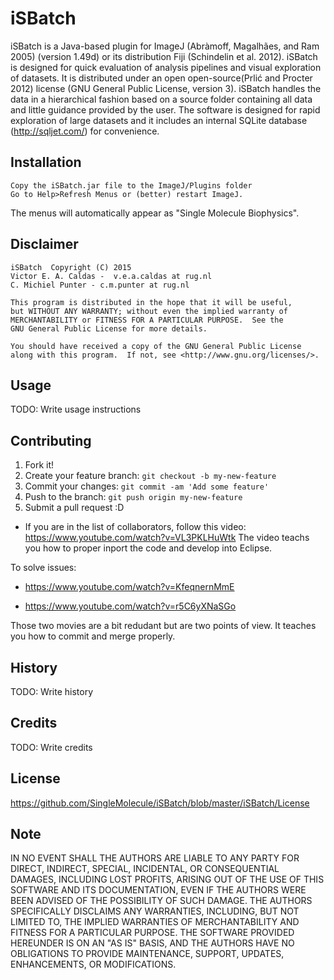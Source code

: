 # iSBatch

iSBatch is a Java-based plugin for ImageJ (Abràmoff, Magalhães, and Ram 2005) (version 1.49d) or its distribution Fiji (Schindelin et al. 2012). iSBatch is designed for quick evaluation of analysis pipelines and visual exploration of datasets. It is distributed under an open open-source(Prlić and Procter 2012) license (GNU General Public License, version 3). iSBatch handles the data in a hierarchical fashion based on a source folder containing all data and little guidance provided by the user. The software is designed for rapid exploration of large datasets and it includes an internal SQLite database (http://sqljet.com/) for convenience.

## Installation

    Copy the iSBatch.jar file to the ImageJ/Plugins folder
    Go to Help>Refresh Menus or (better) restart ImageJ.

The menus will automatically appear as "Single Molecule Biophysics".

## Disclaimer
    iSBatch  Copyright (C) 2015  
    Victor E. A. Caldas -  v.e.a.caldas at rug.nl
    C. Michiel Punter - c.m.punter at rug.nl
    
    This program is distributed in the hope that it will be useful,
    but WITHOUT ANY WARRANTY; without even the implied warranty of
    MERCHANTABILITY or FITNESS FOR A PARTICULAR PURPOSE.  See the
    GNU General Public License for more details.

    You should have received a copy of the GNU General Public License
    along with this program.  If not, see <http://www.gnu.org/licenses/>.



## Usage

TODO: Write usage instructions

## Contributing

1. Fork it!
2. Create your feature branch: `git checkout -b my-new-feature`
3. Commit your changes: `git commit -am 'Add some feature'`
4. Push to the branch: `git push origin my-new-feature`
5. Submit a pull request :D


 - If you are in the list of collaborators, follow this video:
https://www.youtube.com/watch?v=VL3PKLHuWtk
  The video teachs you how to proper inport the code and develop into Eclipse.

To solve issues:

 - https://www.youtube.com/watch?v=KfeqnernMmE

 - https://www.youtube.com/watch?v=r5C6yXNaSGo

Those two movies are a bit redudant but are two points of view. It teaches you how to commit and merge properly.



## History

TODO: Write history

## Credits

TODO: Write credits

## License

 https://github.com/SingleMolecule/iSBatch/blob/master/iSBatch/License

## Note
IN NO EVENT SHALL THE AUTHORS ARE LIABLE TO ANY PARTY FOR DIRECT, INDIRECT, SPECIAL, INCIDENTAL, OR CONSEQUENTIAL DAMAGES, INCLUDING LOST PROFITS, ARISING OUT OF THE USE OF THIS SOFTWARE AND ITS DOCUMENTATION, EVEN IF THE AUTHORS WERE BEEN ADVISED OF THE POSSIBILITY OF SUCH DAMAGE. THE AUTHORS SPECIFICALLY DISCLAIMS ANY WARRANTIES, INCLUDING, BUT NOT LIMITED TO, THE IMPLIED WARRANTIES OF MERCHANTABILITY AND FITNESS FOR A PARTICULAR PURPOSE. THE SOFTWARE PROVIDED HEREUNDER IS ON AN "AS IS" BASIS, AND THE AUTHORS HAVE NO OBLIGATIONS TO PROVIDE MAINTENANCE, SUPPORT, UPDATES, ENHANCEMENTS, OR MODIFICATIONS.


